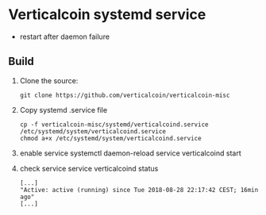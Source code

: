 Verticalcoin systemd service
==================================
- restart after daemon failure

Build
----------------------
1.  Clone the source:

        git clone https://github.com/verticalcoin/verticalcoin-misc

2.  Copy systemd .service file

        cp -f verticalcoin-misc/systemd/verticalcoind.service /etc/systemd/system/verticalcoind.service
        chmod a+x /etc/systemd/system/verticalcoind.service

3.  enable service
        systemctl daemon-reload
        service verticalcoind start       

4.  check service
        service verticalcoind status
        
        [...]
        "Active: active (running) since Tue 2018-08-28 22:17:42 CEST; 16min ago"
        [...] 
